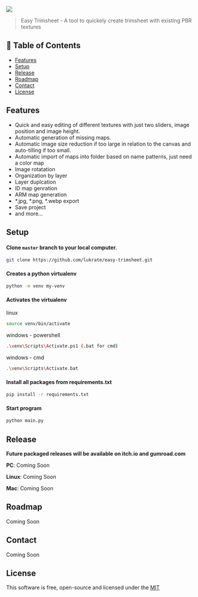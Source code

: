 
<img src="https://sepafo.ch/assets/easy-trimsheet/easy_trim_sheet-1706121511.webp" />

> Easy Trimsheet - A tool to quickely create trimsheet with existing PBR textures

## 🚩 Table of Contents

- [Features](#-features)
- [Setup](#-setup)
- [Release](#-release)
- [Roadmap](#-roadmap)
- [Contact](#-contact)
- [License](#-license)




## Features

<span id="features"></span>

* Quick and easy editing of different textures with just two sliders, image position and image height.
* Automatic generation of missing maps.
* Automatic image size reduction if too large in relation to the canvas and auto-tilling if too small.
* Automatic import of maps into folder based on name patterns, just need a color map
* Image rotatation
* Organization by layer
* Layer duplcation
* ID map genration
* ARM map generation
* *.jpg, *.png, *.webp export
* Save project
* and more...

## Setup

#### Clone `master` branch to your local computer. 

```sh
git clone https://github.com/lukrate/easy-trimsheet.git
```

#### Creates a python virtualenv

```sh
python -m venv my-venv
```

#### Activates the virtualenv

linux
```sh
source venv/bin/activate
```
windows - powershell
```sh
.\venv\Scripts\Activate.ps1 (.bat for cmd)
```
windows - cmd
```sh
.\venv\Scripts\Activate.bat
```
#### Install all packages from requirements.txt
```sh
pip install -r requirements.txt
```
#### Start program
```sh
python main.py
```

## Release

**Future packaged releases will be available on itch.io and gumroad.com**

**PC**: Coming Soon

**Linux**: Coming Soon

**Mac**: Coming Soon

## Roadmap
Coming Soon

## Contact
Coming Soon


## License

This software is free, open-source and licensed under the [MIT](https://github.com/nhn/tui.editor/blob/master/LICENSE)
